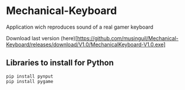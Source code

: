 # Mechanical-Keyboard
Application wich reproduces sound of a real gamer keyboard

Download last version (here)[https://github.com/musinguil/Mechanical-Keyboard/releases/download/V1.0/MechanicalKeyboard-V1.0.exe]

## Libraries to install for Python
```
pip install pynput
pip install pygame
```
